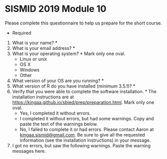 # SISMID 2019 Module 10

Please complete this questionnaire to help us prepare for the short course.
* Required

1. What is your name? *
1. What is your email address? *
1. What is your operating system? *
   Mark only one oval.
	- Linux or unix
	- OS X
    - Windows
    - Other 
1. What version of your OS are you running? *
1. What version of R do you have installed (minimum 3.5.1)? *
1. Verify that you were able to complete the software installation. *
   The installation instructions are at https://kingaa.github.io/sbied/prep/preparation.html.
   Mark only one oval.
	- Yes, I completed it without errors.
	- I completed it without errors, but had some warnings. Copy and paste the text of the warnings below.
	- No, I failed to complete it or had errors. Please contact Aaron at kingaa.sismid@gmail.com. Be sure to give all the requested information (see the installation instructions) in your message. 
1. I got no errors, but saw the following warnings.
   Paste the warning messages here.
